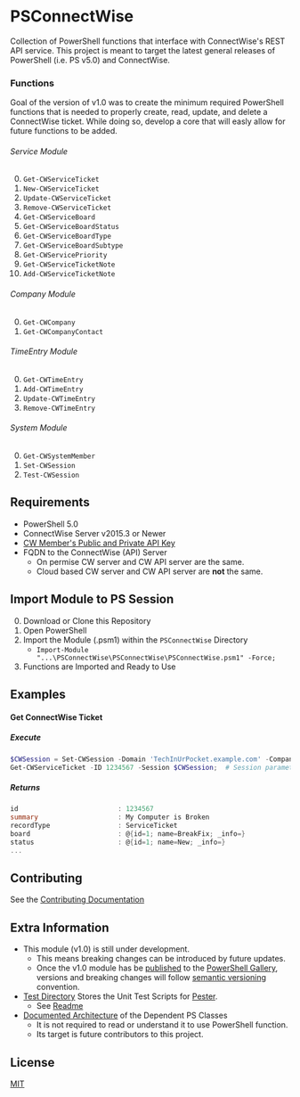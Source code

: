 # PSConnectWise  

Collection of PowerShell functions that interface with ConnectWise's REST API service. This project
is meant to target the latest general releases of PowerShell (i.e. PS v5.0) and ConnectWise.

### Functions
Goal of the version of v1.0 was to create the minimum required PowerShell functions that is needed 
to properly create, read, update, and delete a ConnectWise ticket. While doing so, develop a core 
that will easly allow for future functions to be added. 

###### Service Module
0. `Get-CWServiceTicket`
0. `New-CWServiceTicket`
0. `Update-CWServiceTicket`
0. `Remove-CWServiceTicket`
0. `Get-CWServiceBoard`
0. `Get-CWServiceBoardStatus`
0. `Get-CWServiceBoardType`
0. `Get-CWServiceBoardSubtype`
0. `Get-CWServicePriority`
0. `Get-CWServiceTicketNote`
0. `Add-CWServiceTicketNote`

###### Company Module
0. `Get-CWCompany`
0. `Get-CWCompanyContact`

###### TimeEntry Module
0. `Get-CWTimeEntry`
0. `Add-CWTimeEntry`
0. `Update-CWTimeEntry`
0. `Remove-CWTimeEntry`

###### System Module
0. `Get-CWSystemMember`
0. `Set-CWSession`
0. `Test-CWSession`
        
## Requirements

- PowerShell 5.0
- ConnectWise Server v2015.3 or Newer
- [CW Member's Public and Private API Key](./doc/DevCreateCWApiKey.md)
- FQDN to the ConnectWise (API) Server
  - On permise CW server and CW API server are the same.
  - Cloud based CW server and CW API server are **not** the same.

## Import Module to PS Session

0. Download or Clone this Repository
0. Open PowerShell
0. Import the Module (.psm1) within the `PSConnectWise` Directory
   - `Import-Module "...\PSConnectWise\PSConnectWise\PSConnectWise.psm1" -Force;`
0. Functions are Imported and Ready to Use

## Examples

#### Get ConnectWise Ticket

##### Execute
```powershell
$CWSession = Set-CWSession -Domain 'TechInUrPocket.example.com' -CompanyName 'TechInUrPocket' -PublicKey '...' -PrivateKey '...';`
Get-CWServiceTicket -ID 1234567 -Session $CWSession;  # Session parameter and value not required
```
##### Returns
```powershell
id                         : 1234567
summary                    : My Computer is Broken
recordType                 : ServiceTicket
board                      : @{id=1; name=BreakFix; _info=}
status                     : @{id=1; name=New; _info=}
... 
```

## Contributing

See the [Contributing Documentation](./CONTRIBUTING.md)

## Extra Information
- This module (v1.0) is still under development. 
  - This means breaking changes can be introduced by future updates.
  - Once the v1.0 module has be [published](https://github.com/sgtoj/PSConnectWise/milestone/1) to the [PowerShell Gallery](https://www.powershellgallery.com/), versions and breaking changes will follow [semantic versioning](http://semver.org/) convention. 
- [Test Directory](./test/) Stores the Unit Test Scripts for [Pester](https://github.com/pester/Pester).
  - See [Readme](https://github.com/sgtoj/ConnectWisePSModule/tree/master/pester)
- [Documented Architecture](https://github.com/sgtoj/ConnectWisePSModule/blob/master/doc/ClassArchitectures.md) of the Dependent PS Classes
  - It is not required to read or understand it to use PowerShell function.
  - Its target is future contributors to this project.
  
## License

[MIT](./LICENSE.txt)
